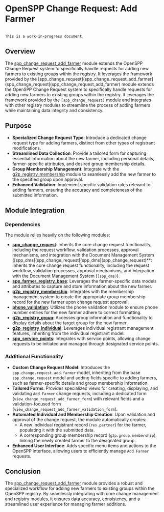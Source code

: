 # OpenSPP Change Request: Add Farmer

```{warning}

This is a work-in-progress document.
```

## Overview

The [spp_change_request_add_farmer](spp_change_request_add_farmer) module extends the OpenSPP Change Request system to specifically handle requests for adding new farmers to existing groups within the registry. It leverages the framework provided by the [spp_change_request](spp_change_request_add_farmer](spp_change_request](spp_change_request_add_farmer) module extends the OpenSPP Change Request system to specifically handle requests for adding new farmers to existing groups within the registry. It leverages the framework provided by the `[spp_change_request)` module and integrates with other registry modules to streamline the process of adding farmers while maintaining data integrity and consistency.

## Purpose

* **Specialized Change Request Type**: Introduce a dedicated change request type for adding farmers, distinct from other types of registrant modifications.
* **Streamlined Data Collection**:  Provide a tailored form for capturing essential information about the new farmer, including personal details, farmer-specific attributes, and desired group membership details.
* **Group Membership Management**:  Integrate with the [g2p_registry_membership](g2p_registry_membership) module to seamlessly add the new farmer to the specified group upon approval.
* **Enhanced Validation**: Implement specific validation rules relevant to adding farmers, ensuring the accuracy and completeness of the submitted information. 

## Module Integration

### Dependencies

The module relies heavily on the following modules:

* **[spp_change_request](spp_change_request)**: Inherits the core change request functionality, including the request workflow, validation processes, approval mechanisms, and integration with the Document Management System ([spp_dms](spp_change_request](spp_dms](spp_change_request)**: Inherits the core change request functionality, including the request workflow, validation processes, approval mechanisms, and integration with the Document Management System (`[spp_dms)`).
* **[spp_farmer_registry_base](spp_farmer_registry_base)**: Leverages the farmer-specific data models and attributes to capture and store information about the new farmer.
* **[g2p_registry_membership](g2p_registry_membership)**: Integrates with the membership management system to create the appropriate group membership record for the new farmer upon change request approval. 
* **[phone_validation](phone_validation)**: Utilizes the phone validation module to ensure phone number entries for the new farmer adhere to correct formatting.
* **[g2p_registry_group](g2p_registry_group)**:  Accesses group information and functionality to display details about the target group for the new farmer.
* **[g2p_registry_individual](g2p_registry_individual)**: Leverages individual registrant management features, inheriting from the individual registrant model.
* **[spp_service_points](spp_service_points)**:  Integrates with service points, allowing change requests to be initiated and managed through designated service points. 

### Additional Functionality

* **Custom Change Request Model**:  Introduces the `spp.change.request.add.farmer` model, inheriting from the base `spp.change.request` model and adding fields specific to adding farmers, such as farmer-specific details and group membership information.
* **Tailored Forms**: Provides specialized views for creating, displaying, and validating `Add Farmer` change requests, including a dedicated form (`view_change_request_add_farmer_form`) with relevant fields and a validation-focused form (`view_change_request_add_farmer_validation_form`).
* **Automated Individual and Membership Creation**: Upon validation and approval of the change request, the module automatically creates:
    * A new individual registrant record (`res.partner`) for the farmer, populating it with the submitted data.
    * A corresponding group membership record (`g2p.group.membership`), linking the newly created farmer to the designated group. 
* **Enhanced User Interface**: Adds specific menu items and actions to the OpenSPP interface, allowing users to efficiently manage `Add Farmer` requests.

## Conclusion

The [spp_change_request_add_farmer](spp_change_request_add_farmer) module provides a robust and specialized workflow for adding new farmers to existing groups within the OpenSPP registry. By seamlessly integrating with core change management and registry modules, it ensures data accuracy, consistency, and a streamlined user experience for managing farmer additions. 
